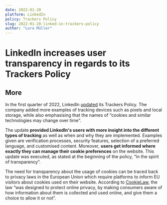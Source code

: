 ```yaml
---
date: 2022-01-28
platform: LinkedIn
policy: Trackers Policy
slug: 2022-01-28-linked-in-trackers-policy
author: "Lara Müller"
---
```


# LinkedIn increases user transparency in regards to its Trackers Policy

## More

In the first quarter of 2022, LinkedIn [updated](https://github.com/OpenTermsArchive/contrib-versions/commit/139f902b972bdd1856ce3f446efb26c1a0dfec33) its Trackers Policy. The company added more examples of tracking devices such as pixels and local storage, while also emphasising that the names of “cookies and similar technologies may change over time”. 

The update **provided LinkedIn's users with more insight into the different types of tracking** as well as when and why they are implemented. Examples given are verification processes, security features, selection of a preferred language, and customised content. Moreover, **users get informed where exactly they can manage their cookie preferences** on the website. This update was executed, as stated at the beginning of the policy, “in the spirit of transparency”.

The need for transparency about the usage of cookies can be traced back to privacy laws in the European Union which require platforms to inform EU visitors about cookies used on their website. According to [CookieLaw](https://www.cookielaw.org/the-cookie-law/), the law “was designed to protect online privacy, by making consumers aware of how information about them is collected and used online, and give them a choice to allow it or not”.